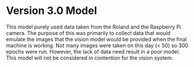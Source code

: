 # Version 3.0 Model
This model purely used data taken from the Roland and the Raspberry Pi camera. The purpose of this was primarily to collect data that would emulate the images that the vision model would be provided when the final machine is working. Not many images were taken on this day (< 50) so 300 epochs were run. However, the lack of data need result in a poor model. This model will not be considered in contention for the vision system.